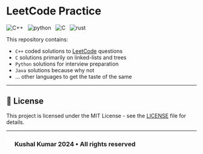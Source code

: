 # LeetCode Practice

<img style="height:25px" src="https://github.com/bcd-kushal/LeetCode-Problems/assets/96081625/2dfa01a8-f233-49f1-9e32-bd4538c376ac" title="C++"/> &nbsp;
<img style="height:23px" src="https://github.com/bcd-kushal/LeetCode-Problems/assets/96081625/e68104ed-80a9-4d57-a1eb-019781542ce3" title="python" /> &nbsp; 
<img style="height:23px" src="https://github.com/bcd-kushal/LeetCode-Problems/assets/96081625/e35ffb26-11b7-435c-ac7a-82352a69fcba" title="C" /> &nbsp; 
<img style="height:24px" src="https://github.com/bcd-kushal/LeetCode-Problems/assets/96081625/520d62c1-65ba-415b-827d-b1fe7bb10932" title="rust" style="filter:invert(1)" /> &nbsp; 

This repository contains:

- `C++` coded solutions to <a href="https://leetcode.com/">LeetCode</a> questions
- `C` solutions primarily on linked-lists and trees
- `Python` solutions for interview preparation
- `Java` solutions because why not
- ... other languages to get the taste of the same

<hr>

## :book: License

This project is licensed under the MIT License - see the <a href=''>LICENSE</a> file for details.

<hr>

<h3><img title="Kushal-Kumar" width="18" src="https://raw.githubusercontent.com/bcd-kushal/bcd-kushal/main/assets/icons/dark/filled/kushalkumar_bg_dark.png"/>&nbsp;Kushal Kumar 2024 • All rights reserved </h3>
